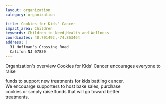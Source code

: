 ```yaml
---
layout: organization
category: organization

title: Cookies for Kids' Cancer
impact_area: Children
keywords: Children in Need,Health and Wellness
coordinates: 40.701492,-74.863464
address: |
  31 Hoffman's Crossing Road
  Califon NJ 07830
---
```

Organization's overview
Cookies for Kids' Cancer encourages everyone to raise 

funds to support new treatments for kids battling cancer.  
We encouarge supporters to host bake sales, purchase  
cookies or simply raise funds that will go toward better  
treatments.